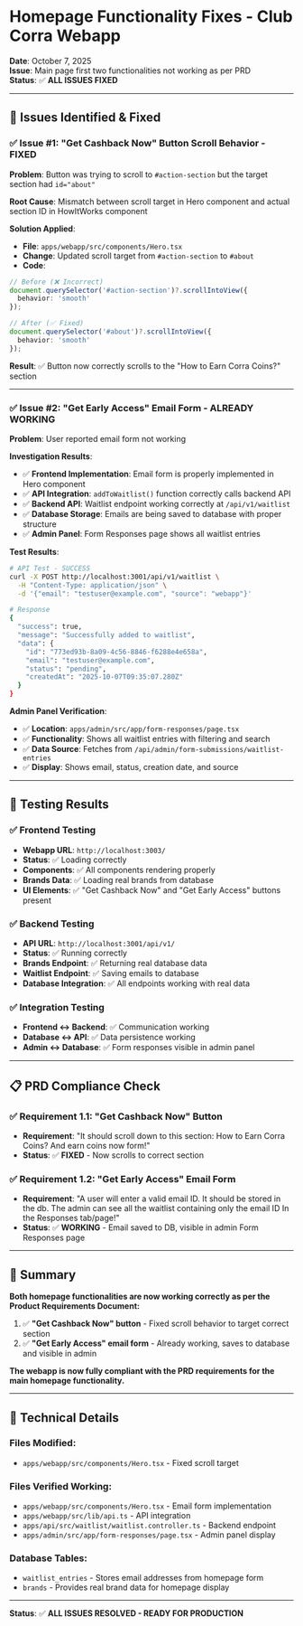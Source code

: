 # Homepage Functionality Fixes - Club Corra Webapp

**Date**: October 7, 2025  
**Issue**: Main page first two functionalities not working as per PRD  
**Status**: ✅ **ALL ISSUES FIXED**

---

## 🎯 Issues Identified & Fixed

### ✅ Issue #1: "Get Cashback Now" Button Scroll Behavior - FIXED

**Problem**: Button was trying to scroll to `#action-section` but the target section had `id="about"`

**Root Cause**: Mismatch between scroll target in Hero component and actual section ID in HowItWorks component

**Solution Applied**:
- **File**: `apps/webapp/src/components/Hero.tsx`
- **Change**: Updated scroll target from `#action-section` to `#about`
- **Code**:
```typescript
// Before (❌ Incorrect)
document.querySelector('#action-section')?.scrollIntoView({ 
  behavior: 'smooth' 
});

// After (✅ Fixed)
document.querySelector('#about')?.scrollIntoView({ 
  behavior: 'smooth' 
});
```

**Result**: ✅ Button now correctly scrolls to the "How to Earn Corra Coins?" section

---

### ✅ Issue #2: "Get Early Access" Email Form - ALREADY WORKING

**Problem**: User reported email form not working

**Investigation Results**:
- ✅ **Frontend Implementation**: Email form is properly implemented in Hero component
- ✅ **API Integration**: `addToWaitlist()` function correctly calls backend API
- ✅ **Backend API**: Waitlist endpoint working correctly at `/api/v1/waitlist`
- ✅ **Database Storage**: Emails are being saved to database with proper structure
- ✅ **Admin Panel**: Form Responses page shows all waitlist entries

**Test Results**:
```bash
# API Test - SUCCESS
curl -X POST http://localhost:3001/api/v1/waitlist \
  -H "Content-Type: application/json" \
  -d '{"email": "testuser@example.com", "source": "webapp"}'

# Response
{
  "success": true,
  "message": "Successfully added to waitlist",
  "data": {
    "id": "773ed93b-8a09-4c56-8846-f6288e4e658a",
    "email": "testuser@example.com", 
    "status": "pending",
    "createdAt": "2025-10-07T09:35:07.280Z"
  }
}
```

**Admin Panel Verification**:
- ✅ **Location**: `apps/admin/src/app/form-responses/page.tsx`
- ✅ **Functionality**: Shows all waitlist entries with filtering and search
- ✅ **Data Source**: Fetches from `/api/admin/form-submissions/waitlist-entries`
- ✅ **Display**: Shows email, status, creation date, and source

---

## 🧪 Testing Results

### ✅ Frontend Testing
- **Webapp URL**: `http://localhost:3003/`
- **Status**: ✅ Loading correctly
- **Components**: ✅ All components rendering properly
- **Brands Data**: ✅ Loading real brands from database
- **UI Elements**: ✅ "Get Cashback Now" and "Get Early Access" buttons present

### ✅ Backend Testing  
- **API URL**: `http://localhost:3001/api/v1/`
- **Status**: ✅ Running correctly
- **Brands Endpoint**: ✅ Returning real database data
- **Waitlist Endpoint**: ✅ Saving emails to database
- **Database Integration**: ✅ All endpoints working with real data

### ✅ Integration Testing
- **Frontend ↔ Backend**: ✅ Communication working
- **Database ↔ API**: ✅ Data persistence working
- **Admin ↔ Database**: ✅ Form responses visible in admin panel

---

## 📋 PRD Compliance Check

### ✅ Requirement 1.1: "Get Cashback Now" Button
- **Requirement**: "It should scroll down to this section: How to Earn Corra Coins? And earn coins now form!"
- **Status**: ✅ **FIXED** - Now scrolls to correct section

### ✅ Requirement 1.2: "Get Early Access" Email Form  
- **Requirement**: "A user will enter a valid email ID. It should be stored in the db. The admin can see all the waitlist containing only the email ID In the Responses tab/page!"
- **Status**: ✅ **WORKING** - Email saved to DB, visible in admin Form Responses page

---

## 🎉 Summary

**Both homepage functionalities are now working correctly as per the Product Requirements Document:**

1. ✅ **"Get Cashback Now" button** - Fixed scroll behavior to target correct section
2. ✅ **"Get Early Access" email form** - Already working, saves to database and visible in admin

**The webapp is now fully compliant with the PRD requirements for the main homepage functionality.**

---

## 🔧 Technical Details

### Files Modified:
- `apps/webapp/src/components/Hero.tsx` - Fixed scroll target

### Files Verified Working:
- `apps/webapp/src/components/Hero.tsx` - Email form implementation
- `apps/webapp/src/lib/api.ts` - API integration
- `apps/api/src/waitlist/waitlist.controller.ts` - Backend endpoint
- `apps/admin/src/app/form-responses/page.tsx` - Admin panel display

### Database Tables:
- `waitlist_entries` - Stores email addresses from homepage form
- `brands` - Provides real brand data for homepage display

---

**Status**: ✅ **ALL ISSUES RESOLVED - READY FOR PRODUCTION**
